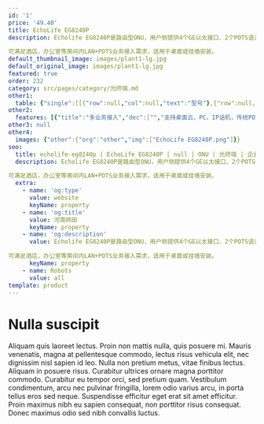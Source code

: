```yaml
---
id: '1'
price: '49.40'
title: EchoLife EG8240P
description: Echolife EG8240P是路由型ONU，用户侧提供4个GE以太接口、2个POTS语音接口，同时提供POE供电功能，最大支持单端口30W、总功率60W的供电输出。

可满足酒店，办公室等房间内LAN+POTS业务接入需求，适用于桌面或挂墙安装。
default_thumbnail_image: images/plant1-lg.jpg
default_original_image: images/plant1-lg.jpg
featured: true
order: 232
category: src/pages/category/光终端.md
other1: 
  table: {"single":[[{"row":null,"col":null,"text":"型号"},{"row":null,"col":null,"text":"Echolife EG8240P"}],[{"row":null,"col":null,"text":"尺寸（宽×深×高）"},{"row":null,"col":null,"text":"254mm × 140mm × 42mm"}],[{"row":null,"col":null,"text":"重量"},{"row":null,"col":null,"text":"约0.57kg "}],[{"row":null,"col":null,"text":"工作环境温度"},{"row":null,"col":null,"text":"-40℃～+55℃"}],[{"row":null,"col":null,"text":"工作环境湿度"},{"row":null,"col":null,"text":"5%RH～95%RH，非凝结"}],[{"row":null,"col":null,"text":"电源适配输入"},{"row":null,"col":null,"text":"90V～264V AC，50Hz/60Hz"}],[{"row":null,"col":null,"text":"整机供电"},{"row":null,"col":null,"text":"56V DC，1.42A"}],[{"row":null,"col":null,"text":"用户侧接口"},{"row":null,"col":null,"text":"4*GE(PoE)+2*POTS"}],[{"row":null,"col":null,"text":"网络侧接口"},{"row":null,"col":null,"text":"GPON"}],[{"row":null,"col":null,"text":"静态功耗"},{"row":null,"col":null,"text":"6W"}],[{"row":null,"col":null,"text":"典型功耗"},{"row":null,"col":null,"text":"8W（PoE端口不带受电设备）"}],[{"row":null,"col":null,"text":"最大功耗"},{"row":null,"col":null,"text":"10W（PoE端口不带受电设备）"}],[{"row":null,"col":null,"text":"最大PoE输出功率"},{"row":null,"col":null,"text":"73W（PoE端口带最大功耗受电设备）\n总功率60W，每个GE端口最大支持30W"}]]}
other2:
  features: [{"title":"多业务接入","dec":["","支持桌面云，PC，IP话机，传统POTS话机，IPTV等多业务接入",""]},{"title":"即插即用，业务自动发放","dec":["","配合eSight网管，支持即插即用和业务自动发放特性",""]},{"title":"SIP/H.248自适应","dec":["","支持完备的语音VoIP特性，支持SIP/H.248自适应",""]}]
other3: null
other4:
  images: {"other":{"org":"other","img":["EchoLife EG8240P.png"]}}
seo:
  title: echolife-eg8240p | EchoLife EG8240P | null | ONU | 光终端 | 企业光网络
  description: Echolife EG8240P是路由型ONU，用户侧提供4个GE以太接口、2个POTS语音接口，同时提供POE供电功能，最大支持单端口30W、总功率60W的供电输出。

可满足酒店，办公室等房间内LAN+POTS业务接入需求，适用于桌面或挂墙安装。
  extra:
    - name: 'og:type'
      value: website
      keyName: property
    - name: 'og:title'
      value: 河南网田
      keyName: property
    - name: 'og:description'
      value: Echolife EG8240P是路由型ONU，用户侧提供4个GE以太接口、2个POTS语音接口，同时提供POE供电功能，最大支持单端口30W、总功率60W的供电输出。

可满足酒店，办公室等房间内LAN+POTS业务接入需求，适用于桌面或挂墙安装。
      keyName: property
    - name: Robots
      value: all
template: product
---
```


# Nulla suscipit

Aliquam quis laoreet lectus. Proin non mattis nulla, quis posuere mi. Mauris venenatis, magna at pellentesque commodo, lectus risus vehicula elit, nec dignissim nisl sapien id leo. Nulla non pretium metus, vitae finibus lectus. Aliquam in posuere risus. Curabitur ultrices ornare magna porttitor commodo. Curabitur eu tempor orci, sed pretium quam. Vestibulum condimentum, arcu nec pulvinar fringilla, lorem odio varius arcu, in porta tellus eros sed neque. Suspendisse efficitur eget erat sit amet efficitur. Proin maximus nibh eu sapien consequat, non porttitor risus consequat. Donec maximus odio sed nibh convallis luctus.